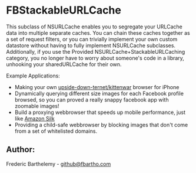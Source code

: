 # FBStackableURLCache
This subclass of NSURLCache enables you to segregate your URLCache data into multiple separate caches.
You can chain these caches together as a set of request filters, or you can trivially implement your own custom datastore without having to fully implement NSURLCache subclasses.
Additionally, if you use the Provided NSURLCache+StackableURLCaching category, you no longer have to worry about someone's code in a library, unhooking your sharedURLCache for their own.

Example Applications:
- Making your own [upside-down-ternet/kittenwar](http://www.ex-parrot.com/pete/upside-down-ternet.html) browser for iPhone
- Dynamically querying different size images for each Facebook profile browsed, so you can proved a really snappy facebook app with zoomable images!
- Build a proxying webbrowser that speeds up mobile performance, just like [Amazon Silk](http://en.wikipedia.org/wiki/Amazon_Silk)
- Providing a child-safe webbrowser by blocking images that don't come from a set of whitelisted domains.

## Author: 
Frederic Barthelemy - github@fbartho.com


